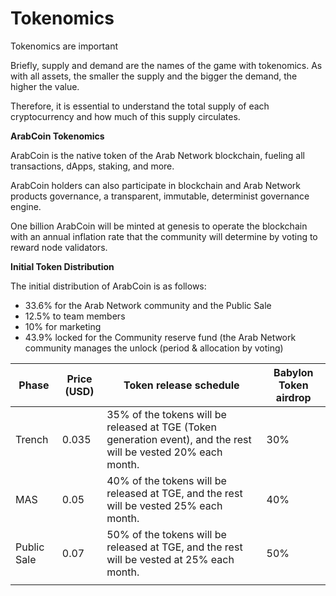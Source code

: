 # Tokenomics

Tokenomics are important&#x20;

Briefly, supply and demand are the names of the game with tokenomics. As with all assets, the smaller the supply and the bigger the demand, the higher the value.

Therefore, it is essential to understand the total supply of each cryptocurrency and how much of this supply circulates.

**ArabCoin Tokenomics**

ArabCoin is the native token of the Arab Network blockchain, fueling all transactions, dApps, staking, and more.

ArabCoin holders can also participate in blockchain and Arab Network products governance, a transparent, immutable, determinist governance engine.

One billion ArabCoin will be minted at genesis to operate the blockchain with an annual inflation rate that the community will determine by voting to reward node validators.

&#x20;

**Initial Token Distribution**

The initial distribution of ArabCoin is as follows:

* 33.6% for the Arab Network community and the Public Sale
* 12.5% to team members
* 10% for marketing
* 43.9% locked for the Community reserve fund (the Arab Network community manages the unlock (period & allocation by voting)



| Phase       | Price (USD) | Token release schedule                                                                                          | Babylon Token airdrop |
| ----------- | ----------- | --------------------------------------------------------------------------------------------------------------- | --------------------- |
| Trench      | 0.035       | 35% of the tokens will be released at TGE (Token generation event), and the rest will be vested 20% each month. | 30%                   |
| MAS         | 0.05        | 40% of the tokens will be released at TGE, and the rest will be vested 25% each month.                          | 40%                   |
| Public Sale | 0.07        | 50% of the tokens will be released at TGE, and the rest will be vested at 25% each month.                       | 50%                   |
|             |             |                                                                                                                 |                       |
